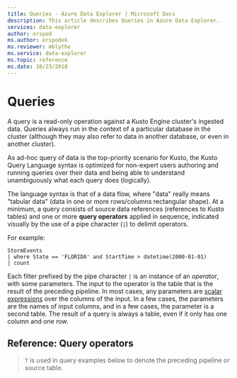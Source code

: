 ```yaml
---
title: Queries - Azure Data Explorer | Microsoft Docs
description: This article describes Queries in Azure Data Explorer.
services: data-explorer
author: orspod
ms.author: orspodek
ms.reviewer: mblythe
ms.service: data-explorer
ms.topic: reference
ms.date: 10/23/2018
---
```

# Queries

A query is a read-only operation against a Kusto Engine cluster's
ingested data. Queries always run in the context of a particular
database in the cluster (although they may also refer to data in
another database, or even in another cluster).

As ad-hoc query of data is the top-priority scenario for Kusto,
the Kusto Query Language syntax is optimized for non-expert users
authoring and running queries over their data and being able to
understand unambiguously what each query does (logically).

The language syntax is that of a data flow, where "data" really
means "tabular data" (data in one or more rows/columns rectangular
shape). At a minimum, a query consists of source data references
(references to Kusto tables) and one or more **query operators** applied
in sequence, indicated visually by the use of a pipe character (`|`)
to delimit operators.

For example:

```kusto
StormEvents 
| where State == 'FLORIDA' and StartTime > datetime(2000-01-01)
| count
```
    
Each filter prefixed by the pipe character `|` is an instance of an *operator*,
with some parameters. The input to the operator is the table that is the result
of the preceding pipeline. In most cases, any parameters are 
[scalar expressions](./scalar-data-types/index.md) over the columns of the input.
In a few cases, the parameters are the names of input columns, and in a few cases,
the parameter is a second table. The result of a query is always a table,
even if it only has one column and one row.

## Reference: Query operators

> `T` is used in query examples below to denote the preceding pipeline or source table.